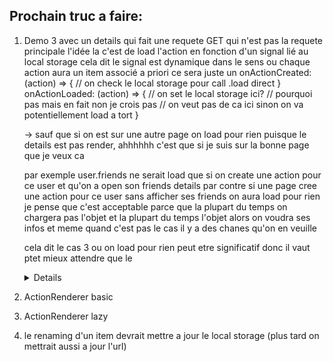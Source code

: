## Prochain truc a faire:

1. Demo 3 avec un details qui fait une requete GET qui n'est pas la requete principale
   l'idée la c'est de load l'action en fonction d'un signal lié au local storage
   cela dit le signal est dynamique dans le sens ou chaque action aura un item associé
   a priori ce sera juste un
   onActionCreated: (action) => {
   // on check le local storage pour call .load direct
   }
   onActionLoaded: (action) => {
   // on set le local storage ici?
   // pourquoi pas mais en fait non je crois pas
   // on veut pas de ca ici sinon on va potentiellement load a tort
   }

   -> sauf que si on est sur une autre page on load pour rien
   puisque le details est pas render, ahhhhhh
   c'est que si je suis sur la bonne page que je veux ca

   par exemple user.friends ne serait load que si on create une action pour ce user
   et qu'on a open son friends details
   par contre si une page cree une action pour ce user sans afficher ses friends on aura load pour rien
   je pense que c'est acceptable
   parce que la plupart du temps on chargera pas l'objet
   et la plupart du temps l'objet alors on voudra ses infos
   et meme quand c'est pas le cas il y a des chanes qu'on en veuille

   cela dit le cas 3 ou on load pour rien peut etre significatif
   donc il vaut ptet mieux attendre que le <details> soit render pour etre sur

   ou alors c'est au code métier de dire "oui mais que si je suis sur la page X, Y, Z"

2. ActionRenderer basic
3. ActionRenderer lazy
4. le renaming d'un item devrait mettre a jour le local storage (plus tard on mettrait aussi a jour l'url)
